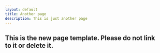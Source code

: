 ```yaml
---
layout: default
title: Another page
description: This is just another page
---
```


## This is the new page template. Please do not link to it or delete it.
